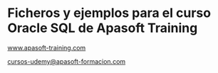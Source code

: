 # Ficheros y ejemplos para el curso Oracle SQL de Apasoft Training

www.apasoft-training.com

cursos-udemy@apasoft-formacion.com	
